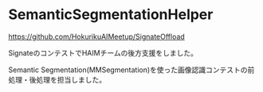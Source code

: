 # SemanticSegmentationHelper

https://github.com/HokurikuAIMeetup/SignateOffload

SignateのコンテストでHAIMチームの後方支援をしました。

Semantic Segmentation(MMSegmentation)を使った画像認識コンテストの前処理・後処理を担当しました。

